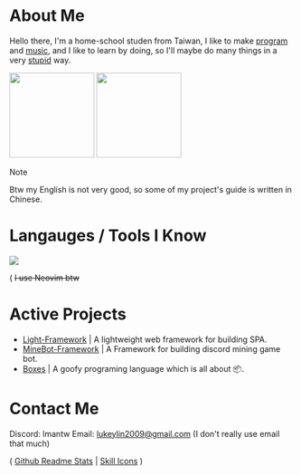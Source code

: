 # About Me

Hello there, I'm a home-school studen from Taiwan, I like to make [program](#active-projects) and [music](https://soundcloud.com/lmusic_tw), and I like to learn by doing, so I'll maybe do many things in a very [stupid](https://en.wikipedia.org/wiki/Stupidity) way.

<image src="https://github-readme-stats.vercel.app/api/top-langs/?username=lmantw&theme=dracula&layout=compact" height="150px"> <image src="https://github-readme-stats.vercel.app/api?username=lmantw&theme=dracula" height="150px">

> [!NOTE]
> Btw my English is not very good, so some of my project's guide is written in Chinese.

# Langauges / Tools I Know

<image src="https://skillicons.dev/icons?i=neovim,nodejs,js,html,css,docker">

( ~~I use Neovim btw~~

# Active Projects

* [Light-Framework](https://github.com/LmanTW/Light-Framework) | A lightweight web framework for building SPA.
* [MineBot-Framework](https://github.com/Mine-Bot-Project/MineBot-Framework) | A Framework for building discord mining game bot.
* [Boxes](https://github.com/LmanTW/Boxes) | A goofy programing language which is all about 📦.

# Contact Me
Discord: lmantw
Email: lukeylin2009@gmail.com (I don't really use email that much)

( [Github Readme Stats](https://github.com/anuraghazra/github-readme-stats) | [Skill Icons](https://github.com/tandpfun/skill-icons) )
